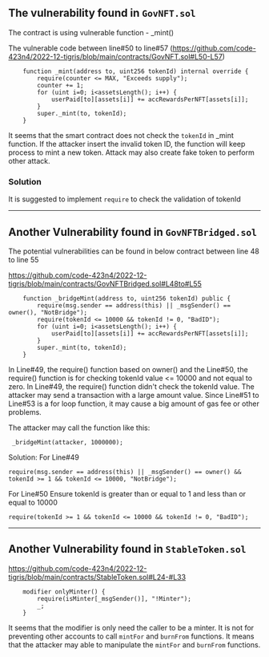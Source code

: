 ## The vulnerability found in ```GovNFT.sol```

The contract is using vulnerable function - _mint()


The vulnerable code between line#50 to line#57 (https://github.com/code-423n4/2022-12-tigris/blob/main/contracts/GovNFT.sol#L50-L57)
```
    function _mint(address to, uint256 tokenId) internal override {
        require(counter <= MAX, "Exceeds supply");
        counter += 1;
        for (uint i=0; i<assetsLength(); i++) {
            userPaid[to][assets[i]] += accRewardsPerNFT[assets[i]];
        }
        super._mint(to, tokenId);
    }
```

It seems that the smart contract does not check the ```tokenId``` in _mint function. If the attacker insert the invalid token ID, the function will keep process to mint a new token. Attack may also create fake token to perform other attack.

### Solution 
It is suggested to implement ```require``` to check the validation of tokenId

---
## Another Vulnerability found in ```GovNFTBridged.sol```

The potential vulnerabilities can be found in below contract between line 48 to line 55

https://github.com/code-423n4/2022-12-tigris/blob/main/contracts/GovNFTBridged.sol#L48to#L55
```
    function _bridgeMint(address to, uint256 tokenId) public {
        require(msg.sender == address(this) || _msgSender() == owner(), "NotBridge");
        require(tokenId <= 10000 && tokenId != 0, "BadID");
        for (uint i=0; i<assetsLength(); i++) {
            userPaid[to][assets[i]] += accRewardsPerNFT[assets[i]];
        }
        super._mint(to, tokenId);
    }

```

In Line#49, the require() function based on owner() and the Line#50, the require() function is for checking tokenId value <= 10000 and not equal to zero.
In Line#49, the require() function didn't check the tokenId value. The attacker may send a transaction with a large amount value. Since Line#51 to Line#53 is a for loop function, it may cause a big amount of gas fee or other problems.

The attacker may call the function like this:
```
 _bridgeMint(attacker, 1000000);
```

Solution:
For Line#49
```
require(msg.sender == address(this) || _msgSender() == owner() && tokenId >= 1 && tokenId <= 10000, "NotBridge");
```

For Line#50
Ensure tokenId is  greater than or equal to 1 and less than or equal to 10000
```
require(tokenId >= 1 && tokenId <= 10000 && tokenId != 0, "BadID");
```
---
## Another Vulnerability found in ```StableToken.sol```

https://github.com/code-423n4/2022-12-tigris/blob/main/contracts/StableToken.sol#L24-#L33

```
    modifier onlyMinter() {
        require(isMinter[_msgSender()], "!Minter");
        _;
    }
```

It seems that the modifier is only need the caller to be a minter. It is not for preventing other accounts to call `mintFor` and `burnFrom` functions. It means that the attacker may able to manipulate the `mintFor` and `burnFrom` functions.
